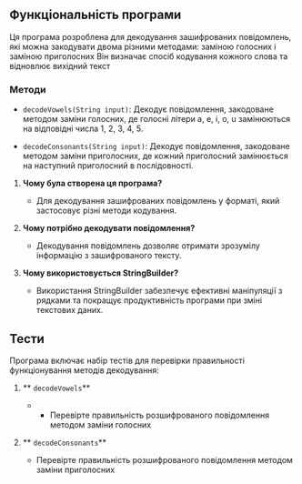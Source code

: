 
## Функціональність програми

Ця програма розроблена для декодування зашифрованих повідомлень, які можна закодувати двома різними методами:  заміною голосних  і заміною приголосних
 Він визначає спосіб кодування  кожного слова та відновлює вихідний текст



### Методи

- `decodeVowels(String input)`: Декодує повідомлення, закодоване методом заміни голосних, де голосні літери a, e, i, o, u замінюються на відповідні числа 1, 2, 3, 4, 5.
  
- `decodeConsonants(String input)`: Декодує повідомлення, закодоване методом заміни приголосних, де кожний приголосний замінюється на наступний приголосний в послідовності.


1. **Чому була створена ця програма?**
   - Для декодування зашифрованих повідомлень у форматі, який застосовує різні методи кодування.

2. **Чому потрібно декодувати повідомлення?**
   - Декодування повідомлень дозволяє отримати зрозумілу інформацію з зашифрованого тексту.

3. **Чому використовується StringBuilder?**
   - Використання StringBuilder забезпечує ефективні маніпуляції з рядками та покращує продуктивність програми при зміні текстових даних.

## Тести

Програма включає набір тестів для перевірки правильності функціонування методів декодування:

1. ** `decodeVowels`**
   - - Перевірте правильність розшифрованого повідомлення  методом заміни голосних

2. ** `decodeConsonants`**
   - Перевірте правильність розшифрованого повідомлення  методом заміни приголосних


